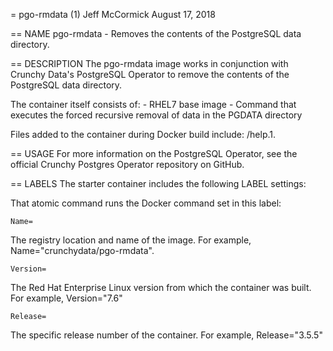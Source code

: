 = pgo-rmdata (1)
Jeff McCormick
August 17, 2018

== NAME
pgo-rmdata - Removes the contents of the PostgreSQL data directory.

== DESCRIPTION
The pgo-rmdata image works in conjunction with Crunchy Data's PostgreSQL Operator to remove the contents of the PostgreSQL data directory.

The container itself consists of:
    - RHEL7 base image
    - Command that executes the forced recursive removal of data in the PGDATA directory

Files added to the container during Docker build include: /help.1.

== USAGE
For more information on the PostgreSQL Operator, see the official Crunchy Postgres Operator repository on GitHub.

== LABELS
The starter container includes the following LABEL settings:

That atomic command runs the Docker command set in this label:

`Name=`

The registry location and name of the image. For example, Name="crunchydata/pgo-rmdata".

`Version=`

The Red Hat Enterprise Linux version from which the container was built. For example, Version="7.6"

`Release=`

The specific release number of the container. For example, Release="3.5.5"
